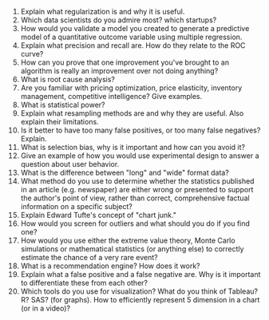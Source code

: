 1. Explain what regularization is and why it is useful.  
2. Which data scientists do you admire most? which startups?  
3. How would you validate a model you created to generate a predictive model of a quantitative outcome variable using multiple regression.  
4. Explain what precision and recall are. How do they relate to the ROC curve?  
5. How can you prove that one improvement you've brought to an algorithm is really an improvement over not doing anything?  
6. What is root cause analysis?  
7. Are you familiar with pricing optimization, price elasticity, inventory management, competitive intelligence? Give examples.  
8. What is statistical power?  
9. Explain what resampling methods are and why they are useful. Also explain their limitations.  
10. Is it better to have too many false positives, or too many false negatives? Explain.  
11. What is selection bias, why is it important and how can you avoid it?  
12. Give an example of how you would use experimental design to answer a question about user behavior.   
13. What is the difference between "long" and "wide" format data?  
14. What method do you use to determine whether the statistics published in an article (e.g. newspaper) are either wrong or presented to support the author's point of view, rather than correct, comprehensive factual information on a specific subject?  
15. Explain Edward Tufte's concept of "chart junk."  
16. How would you screen for outliers and what should you do if you find one?  
17. How would you use either the extreme value theory, Monte Carlo simulations or mathematical statistics (or anything else) to correctly estimate the chance of a very rare event?  
18. What is a recommendation engine? How does it work?  
19. Explain what a false positive and a false negative are. Why is it important to differentiate these from each other?  
20. Which tools do you use for visualization? What do you think of Tableau? R? SAS? (for graphs). How to efficiently represent 5 dimension in a chart (or in a video)?